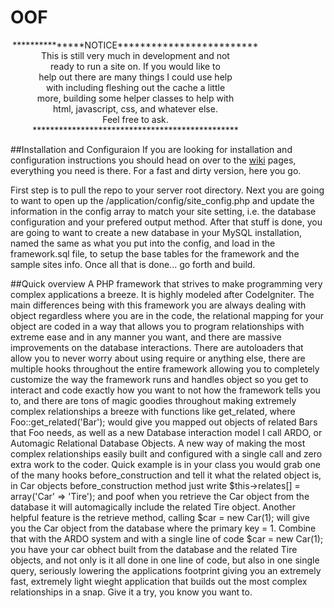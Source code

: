 OOF
===
<div style="width: 400px; text-align: center">
***************NOTICE************************* <br />
This is still very much in development and not <br />
ready to run a site on. If you would like to <br />
help out there are many things I could use help <br />
with including fleshing out the cache a little <br />
more, building some helper classes to help with <br />
html, javascript, css, and whatever else. <br />
Feel free to ask. <br />
***********************************************<br />
</div>

##Installation and Configuraion
If you are looking for installation and configuration instructions you should head on over
to the <a href="http://gihub.com/danwguy/OOF/wiki">wiki</a> pages, everything you need is there.
For a fast and dirty version, here you go.

First step is to pull the repo to your server root directory. Next you are going to want to
open up the /application/config/site_config.php and update the information in the config array
to match your site setting, i.e. the database configuration and your prefered output method.
After that stuff is done, you are going to want to create a new database in your MySQL installation, named
the same as what you put into the config, and load in the framework.sql file, to setup the base tables for the
framework and the sample sites info. Once all that is done... go forth and build.

##Quick overview
A PHP framework that strives to make programming very complex applications a breeze. 
It is highly modeled after CodeIgniter. The main differences being with this framework 
you are always dealing with object regardless where you are in the code, the relational
mapping for your object are coded in a way that allows you to program relationships with
extreme ease and in any manner you want, and there are massive improvements on the database
interactions. There are autoloaders that allow you to never worry about using require or anything
else, there are multiple hooks throughout the entire framework allowing you to completely customize
the way the framework runs and handles object so you get to interact and code exactly how you want to
not how the framework tells you to, and there are tons of magic goodies throughout making extremely
complex relationships a breeze with functions like get_related, where Foo::get_related('Bar'); would
give you mapped out objects of related Bars that Foo needs, as well as a new Database interaction model
I call ARDO, or Automagic Relational Database Objects. A new way of making the most complex relationships
easily built and configured with a single call and zero extra work to the coder. Quick example is in your
class you would grab one of the many hooks before_construction and tell it what the related object is,
in Car objects before_construction method just write $this->relates[] = array('Car' => 'Tire');
and poof when you retrieve the Car object from the database it will automagically include the related
Tire object. Another helpful feature is the retrieve method, calling $car = new Car(1); will
give you the Car object from the database where the primary key = 1. Combine that with the ARDO
system and with a single line of code $car = new Car(1); you have your car obhect built from the
database and the related Tire objects, and not only is it all done in one line of code, but also in one
single query, seriously lowering the applications footprint giving you an extremely fast, extremely light
wieght application that builds out the most complex relationships in a snap. Give it a try, you know you want to.
 

 
